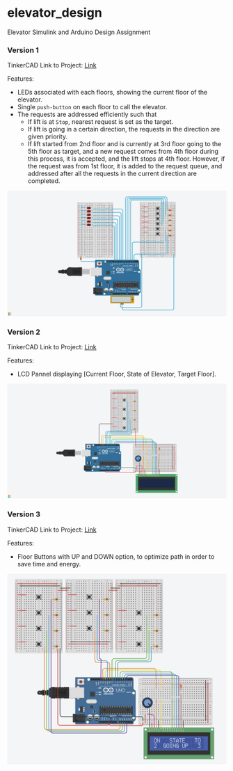 # elevator_design
Elevator Simulink and Arduino Design Assignment

### Version 1
TinkerCAD Link to Project: [Link](https://www.tinkercad.com/things/87GbKUhuq5H-start-simulating/editel?lessonid=EHD2303J3YPUS5Z&projectid=OIYJ88OJ3OPN3EA&collectionid=OIYJ88OJ3OPN3EA&sharecode=_znIEZ4fqS3IBTxoxEJg1FbaOym_PGGQc4165FV0xqE)

Features:
- LEDs associated with each floors, showing the current floor of the elevator.
- Single `push-button` on each floor to call the elevator.
- The requests are addressed efficiently such that
    - If lift is at `Stop`, nearest request is set as the target.
    - If lift is going in a certain direction, the requests in the direction are given priority.
    - If lift started from 2nd floor and is currently at 3rd floor going to the 5th floor as target, and a new request comes from 4th floor during this process, it is accepted, and the lift stops at 4th floor. However, if the request was from 1st floor, it is added to the request queue, and addressed after all the requests in the current direction are completed.

![Version 1 Image](elevator_v01.png)


### Version 2
TinkerCAD Link to Project: [Link](https://www.tinkercad.com/things/jj3Lm2bG7UU-copy-of-arduino-with-lcd-i2c/editel?sharecode=EChcfPEz8YvTkz7lKekh3VUClFr80gPaPcH6cSwwOi0)

Features:
- LCD Pannel displaying [Current Floor, State of Elevator, Target Floor].

![Version 2 Image](elevator_v02.png)

### Version 3
TinkerCAD Link to Project: [Link](https://www.tinkercad.com/things/aPMHKM4js9v-copy-of-elevatorv2/editel?sharecode=SOgrBGqQWdce7G66YkaGlmh03rJTUlOpN3F38QLBj-0)

Features:
- Floor Buttons with UP and DOWN option, to optimize path in order to save time and energy.
    
![Version 3 Image](elevator_v03.png)
